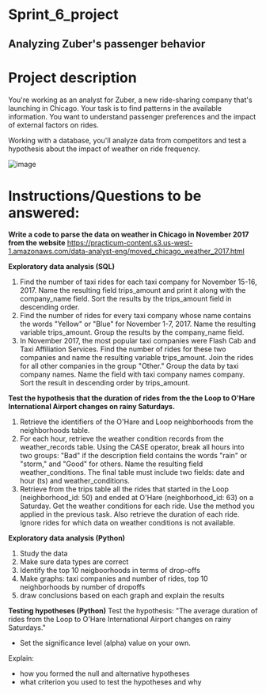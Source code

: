 # Sprint_6_project

## Analyzing Zuber's passenger behavior

# Project description
You're working as an analyst for Zuber, a new ride-sharing company that's launching in Chicago. Your task is to find patterns in the available information. You want to understand passenger preferences and the impact of external factors on rides.

Working with a database, you'll analyze data from competitors and test a hypothesis about the impact of weather on ride frequency.

![image](https://github.com/nhayenquynh/Sprint_6_project/assets/125513684/5709b91e-deed-4889-a90a-81b61490461b)

# Instructions/Questions to be answered: 

**Write a code to parse the data on weather in Chicago in November 2017 from the website**
https://practicum-content.s3.us-west-1.amazonaws.com/data-analyst-eng/moved_chicago_weather_2017.html

**Exploratory data analysis (SQL)**
1. Find the number of taxi rides for each taxi company for November 15-16, 2017. Name the resulting field trips_amount and print it along with the company_name field. Sort the results by the trips_amount field in descending order.
2. Find the number of rides for every taxi company whose name contains the words "Yellow" or "Blue" for November 1-7, 2017. Name the resulting variable trips_amount. Group the results by the company_name field.
3. In November 2017, the most popular taxi companies were Flash Cab and Taxi Affiliation Services. Find the number of rides for these two companies and name the resulting variable trips_amount. Join the rides for all other companies in the group "Other." Group the data by taxi company names. Name the field with taxi company names company. Sort the result in descending order by trips_amount.

**Test the hypothesis that the duration of rides from the the Loop to O'Hare International Airport changes on rainy Saturdays.**

1. Retrieve the identifiers of the O'Hare and Loop neighborhoods from the neighborhoods table.
2. For each hour, retrieve the weather condition records from the weather_records table. Using the CASE operator, break all hours into two groups: "Bad" if the description field contains the words "rain" or "storm," and "Good" for others. Name the resulting field weather_conditions. The final table must include two fields: date and hour (ts) and weather_conditions.
3. Retrieve from the trips table all the rides that started in the Loop (neighborhood_id: 50) and ended at O'Hare (neighborhood_id: 63) on a Saturday. Get the weather conditions for each ride. Use the method you applied in the previous task. Also retrieve the duration of each ride. Ignore rides for which data on weather conditions is not available.

**Exploratory data analysis (Python)**
1. Study the data 
2. Make sure data types are correct
3. Identify the top 10 neigboorhoods in terms of drop-offs
4. Make graphs: taxi companies and number of rides, top 10 neighborhoods by number of dropoffs
5. draw conclusions based on each graph and explain the results

**Testing hypotheses (Python)**
Test the hypothesis: "The average duration of rides from the Loop to O'Hare International Airport changes on rainy Saturdays."
- Set the significance level (alpha) value on your own.

Explain:
- how you formed the null and alternative hypotheses
- what criterion you used to test the hypotheses and why
